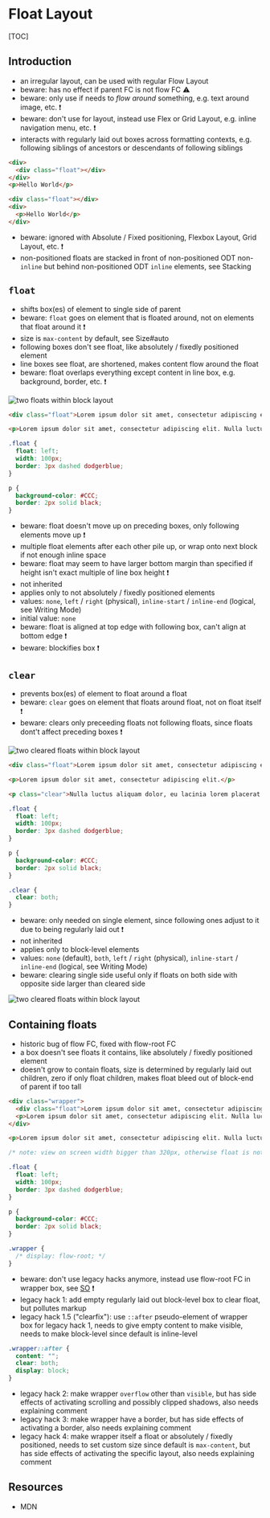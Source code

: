 # Float Layout

[TOC]



## Introduction

- an irregular layout, can be used with regular Flow Layout
- beware: has no effect if parent FC is not flow FC ⚠️
- beware: only use if needs to *flow around* something, e.g. text around image, etc. ❗️
- beware: don't use for layout, instead use Flex or Grid Layout, e.g. inline navigation menu, etc. ❗️
- interacts with regularly laid out boxes across formatting contexts, e.g. following siblings of ancestors or descendants of following siblings

```html
<div>
  <div class="float"></div>
</div>
<p>Hello World</p>
```

```html
<div class="float"></div>
<div>
  <p>Hello World</p>
</div>
```

- beware: ignored with Absolute / Fixed positioning, Flexbox Layout, Grid Layout, etc. ❗️
- non-positioned floats are stacked in front of non-positioned ODT non-`inline` but behind non-positioned ODT `inline` elements, see Stacking



## `float`

- shifts box(es) of element to single side of parent
- beware: `float` goes on element that is floated around, not on elements that float around it ❗️
- size is `max-content` by default, see Size#auto
- following boxes don't see float, like absolutely / fixedly positioned element
- line boxes see float, are shortened, makes content flow around the float
- beware: float overlaps everything except content in line box, e.g. background, border, etc. ❗️

![two floats within block layout](illustrations/float.svg)

```html
<div class="float">Lorem ipsum dolor sit amet, consectetur adipiscing elit.</div>

<p>Lorem ipsum dolor sit amet, consectetur adipiscing elit. Nulla luctus aliquam dolor, eu lacinia lorem placerat vulputate. Duis felis orci, pulvinar id metus ut, rutrum luctus orci. Cras porttitor imperdiet nunc, at ultricies tellus laoreet sit amet. Sed auctor cursus massa at porta. Integer ligula ipsum, tristique sit amet orci vel, viverra egestas ligula. Curabitur vehicula tellus neque, ac ornare ex malesuada et. In vitae convallis lacus. Aliquam erat volutpat. Suspendisse ac imperdiet turpis. Aenean finibus sollicitudin eros pharetra congue. Duis ornare egestas augue ut luctus. Proin blandit quam nec lacus varius commodo et a urna. Ut id ornare felis, eget fermentum sapien.</p>
```

```css
.float {
  float: left;
  width: 100px;
  border: 3px dashed dodgerblue;
} 

p {
  background-color: #CCC;
  border: 2px solid black;
}
```

- beware: float doesn't move up on preceding boxes, only following elements move up ❗️
- multiple float elements after each other pile up, or wrap onto next block if not enough inline space
- beware: float may seem to have larger bottom margin than specified if height isn't exact multiple of line box height ❗️
- not inherited
- applies only to not absolutely / fixedly positioned elements
- values: `none`, `left` / `right` (physical), `inline-start` / `inline-end` (logical, see Writing Mode)
- initial value: `none`
- beware: float is aligned at top edge with following box, can't align at bottom edge ❗️
- beware: blockifies box ❗️



## `clear`

- prevents box(es) of element to float around a float
- beware: `clear` goes on element that floats around float, not on float itself ❗️
- beware: clears only preceeding floats not following floats, since floats dont't affect preceding boxes ❗️

![two cleared floats within block layout](illustrations/floatclear.svg)

```html
<div class="float">Lorem ipsum dolor sit amet, consectetur adipiscing elit.</div>

<p>Lorem ipsum dolor sit amet, consectetur adipiscing elit.</p>

<p class="clear">Nulla luctus aliquam dolor, eu lacinia lorem placerat vulputate. Duis felis orci, pulvinar id metus ut, rutrum luctus orci. Cras porttitor imperdiet nunc, at ultricies tellus laoreet sit amet. Sed auctor cursus massa at porta. Integer ligula ipsum, tristique sit amet orci vel, viverra egestas ligula. Curabitur vehicula tellus neque, ac ornare ex malesuada et. In vitae convallis lacus. Aliquam erat volutpat. Suspendisse ac imperdiet turpis. Aenean finibus sollicitudin eros pharetra congue. Duis ornare egestas augue ut luctus. Proin blandit quam nec lacus varius commodo et a urna. Ut id ornare felis, eget fermentum sapien.</p>
```

```css
.float {
  float: left;
  width: 100px;
  border: 3px dashed dodgerblue;
} 

p {
  background-color: #CCC;
  border: 2px solid black;
}

.clear {
  clear: both;
}
```

- beware: only needed on single element, since following ones adjust to it due to being regularly laid out ❗️
- not inherited
- applies only to block-level elements
- values: `none` (default), `both`, `left` / `right` (physical), `inline-start` / `inline-end` (logical, see Writing Mode)
- beware: clearing single side useful only if floats on both side with opposite side larger than cleared side

![two cleared floats within block layout](illustrations/floatclearsides.svg)



## Containing floats

- historic bug of flow FC, fixed with flow-root FC
- a box doesn't see floats it contains, like absolutely / fixedly positioned element
- doesn't grow to contain floats, size is determined by regularly laid out children, zero if only float children, makes float bleed out of block-end of parent if too tall

```html
<div class="wrapper">
  <div class="float">Lorem ipsum dolor sit amet, consectetur adipiscing elit.</div>
  <p>Lorem ipsum dolor sit amet, consectetur adipiscing elit. Nulla luctus aliquam dolor, eu lacinia lorem placerat vulputate.</p>
</div>

<p>Lorem ipsum dolor sit amet, consectetur adipiscing elit. Nulla luctus aliquam dolor, eu lacinia lorem placerat vulputate. Duis felis orci, pulvinar id metus ut, rutrum luctus orci. Cras porttitor imperdiet nunc, at ultricies tellus laoreet sit amet. Sed auctor cursus massa at porta. Integer ligula ipsum, tristique sit amet orci vel, viverra egestas ligula. Curabitur vehicula tellus neque, ac ornare ex malesuada et. In vitae convallis lacus. Aliquam erat volutpat. Suspendisse ac imperdiet turpis. Aenean finibus sollicitudin eros pharetra congue. Duis ornare egestas augue ut luctus. Proin blandit quam nec lacus varius commodo et a urna. Ut id ornare felis, eget fermentum sapien.</p>
```

```css
/* note: view on screen width bigger than 320px, otherwise float is not high enough */

.float {
  float: left;
  width: 100px;
  border: 3px dashed dodgerblue;
} 

p {
  background-color: #CCC;
  border: 2px solid black;
}

.wrapper {
  /* display: flow-root; */
}
```

- beware: don't use legacy hacks anymore, instead use flow-root FC in wrapper box, see [SO](https://stackoverflow.com/a/32301823/2607891) ❗️
- legacy hack 1: add empty regularly laid out block-level box to clear float, but pollutes markup
- legacy hack 1.5 ("clearfix"): use `::after` pseudo-element of wrapper box for legacy hack 1, needs to give empty content to make visible, needs to make block-level since default is inline-level

```css
.wrapper::after {
  content: "";
  clear: both;
  display: block;
}
```

- legacy hack 2: make wrapper `overflow` other than `visible`, but has side effects of activating scrolling and possibly clipped shadows, also needs explaining comment
- legacy hack 3: make wrapper have a border, but has side effects of activating a border, also needs explaining comment
- legacy hack 4: make wrapper itself a float or absolutely  / fixedly positioned, needs to set custom size since default is `max-content`, but has side effects of activating the specific layout, also needs explaining comment



## Resources

- MDN